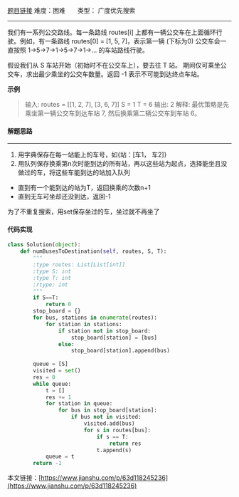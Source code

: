  [题目链接](https://leetcode-cn.com/problems/bus-routes/)
难度：困难          &nbsp;&nbsp;&nbsp;&nbsp;&nbsp;&nbsp;类型：  广度优先搜索
***
 我们有一系列公交路线。每一条路线 routes[i] 上都有一辆公交车在上面循环行驶。例如，有一条路线 routes[0] = [1, 5, 7]，表示第一辆 (下标为0) 公交车会一直按照 1->5->7->1->5->7->1->... 的车站路线行驶。

假设我们从 S 车站开始（初始时不在公交车上），要去往 T 站。 期间仅可乘坐公交车，求出最少乘坐的公交车数量。返回 -1 表示不可能到达终点车站。
 
**示例**
> 输入: 
routes = [[1, 2, 7], [3, 6, 7]]
S = 1
T = 6
输出: 2
解释: 
最优策略是先乘坐第一辆公交车到达车站 7, 然后换乘第二辆公交车到车站 6。
 
#### 解题思路
***
1. 用字典保存在每一站能上的车号，如{站：[车1， 车2]}
2.  用队列保存换乘第n次时能到达的所有站，再以这些站为起点，选择能坐且没做过的车，将这些车能到达的站加入队列
- 直到有一个能到达的站为T，返回换乘的次数n+1
- 直到无车可坐却还没到达，返回-1

为了不重复搜索，用set保存坐过的车，坐过就不再坐了



#### 代码实现
```python
class Solution(object):
    def numBusesToDestination(self, routes, S, T):
        """
        :type routes: List[List[int]]
        :type S: int
        :type T: int
        :rtype: int
        """
        if S==T:
            return 0
        stop_board = {}
        for bus, stations in enumerate(routes):
            for station in stations:
                if station not in stop_board:
                    stop_board[station] = [bus]
                else:
                    stop_board[station].append(bus)
        
        queue = [S]
        visited = set()
        res = 0
        while queue:
            t = []
            res += 1
            for station in queue:
                for bus in stop_board[station]:
                    if bus not in visited:
                        visited.add(bus)
                        for s in routes[bus]:
                            if s == T: 
                                return res
                            t.append(s)
            queue = t
        return -1
```

本文链接：[https://www.jianshu.com/p/63d118245236](https://www.jianshu.com/p/63d118245236)
